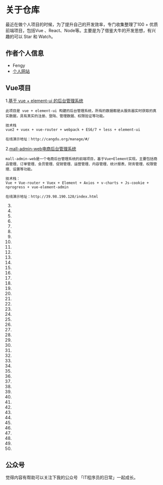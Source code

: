 # 关于仓库
最近在做个人项目的时候，为了提升自己的开发效率，专门收集整理了100 + 优质前端项目，包括Vue 、React、Node等。主要是为了借鉴大牛的开发思想，有兴趣的可以 Star 和 Watch。

## 作者个人信息

- Fengy
- [ 个人网站](https://www.it666.net)

## Vue项目

1.[基于 vue + element-ui 的后台管理系统](https://github.com/bailicangdu/vue2-manage)

```
此项目是 vue + element-ui 构建的后台管理系统，所有的数据都是从服务器实时获取的真实数据，具有真实的注册、登陆、管理数据、权限验证等功能。

技术栈
vue2 + vuex + vue-router + webpack + ES6/7 + less + element-ui

在线演示地址：http://cangdu.org/manage/#/
```

2.[mall-admin-web电商后台管理系统](https://github.com/macrozheng/mall-admin-web)

```
mall-admin-web是一个电商后台管理系统的前端项目，基于Vue+Element实现。主要包括商品管理、订单管理、会员管理、促销管理、运营管理、内容管理、统计报表、财务管理、权限管理、设置等功能。

技术栈：
Vue + Vue-router + Vuex + Element + Axios + v-charts + Js-cookie + nprogress + vue-element-admin

在线演示地址：http://39.98.190.128/index.html
```

3.

4.

5.

6.

7.

8.

9.

10.

11.

12.

13.

14.

15.

16.

17.

18.

19.

20.

21.

22.

23.

24.

25.

26.

27.

28.

29.

30.

31.

32.

33.

34.

35.

36.

37.

38.

39.

40.

41.

42.

43.

44.

45.

46.

47.

48.

49.

50.



## 公众号

觉得内容有帮助可以关注下我的公众号 「IT程序员的日常」一起成长。

